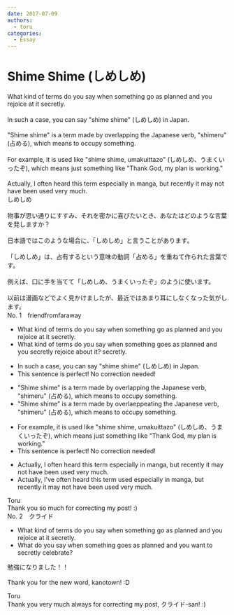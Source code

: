 ```yaml
---
date: 2017-07-09
authors:
  - toru
categories:
  - Essay
---
```


<h1 id="subject_show">Shime Shime (しめしめ)</h1>
<div class="date" hidden>Jul 9, 2017 15:39</div>
<div id="post"><div id="body_show_ori">
What kind of terms do you say when something go as planned and you rejoice at it secretly.<br/><br/>In such a case, you can say "shime shime" (しめしめ) in Japan.<br/><br/>"Shime shime" is a term made by overlapping the Japanese verb, "shimeru" (占める), which means to occupy something.<br/><br/>For example, it is used like "shime shime, umakuittazo" (しめしめ、うまくいったぞ), which means just something like "Thank God, my plan is working."<br/><br/>Actually, I often heard this term especially in manga, but recently it may not have been used very much.
</div></div>

<!-- more -->

<div id="post_ja"><div id="body_show_mo">
しめしめ<br/><br/>物事が思い通りにすすみ、それを密かに喜びたいとき、あなたはどのような言葉を発しますか？<br/><br/>日本語ではこのような場合に、「しめしめ」と言うことがあります。<br/><br/>「しめしめ」は、占有するという意味の動詞「占める」を重ねて作られた言葉です。<br/><br/>例えば、口に手を当てて「しめしめ、うまくいったぞ」のように使います。<br/><br/>以前は漫画などでよく見かけましたが、最近ではあまり耳にしなくなった気がします。
</div></div>
<div id="block"><div class="first_name"> No. 1　<span class="just_name">friendfromfaraway</span></div><div id="block2">
<ul class="correction_field">
<li class="incorrect">What kind of terms do you say when something go as planned and you rejoice at it secretly.</li>
<li class="corrected correct">
What kind of terms do you say when something go<span class="f_red">es</span> as planned and you <span class="f_red">sec</span>re<span class="f_red">tly re</span>joice a<span class="f_red">bou</span>t it<span class="f_red">?</span><span class="f_gray"><span class="sline"> secretly.</span></span>
</li>
</ul>
<ul class="correction_field">
<li class="incorrect">In such a case, you can say "shime shime" (しめしめ) in Japan.</li>
<li class="corrected perfect">This sentence is perfect! No correction needed!</li>
</ul>
<ul class="correction_field">
<li class="incorrect">"Shime shime" is a term made by overlapping the Japanese verb, "shimeru" (占める), which means to occupy something.</li>
<li class="corrected correct">
"Shime shime" is a term made by <span class="f_gray"><span class="sline">ove</span></span>r<span class="f_gray"><span class="sline">la</span></span><span class="f_red">e</span>p<span class="f_gray"><span class="sline">p</span></span><span class="f_red">eat</span>ing the Japanese verb, "shimeru" (占める), which means to occupy something.
</li>
</ul>
<ul class="correction_field">
<li class="incorrect">For example, it is used like "shime shime, umakuittazo" (しめしめ、うまくいったぞ), which means just something like "Thank God, my plan is working."</li>
<li class="corrected perfect">This sentence is perfect! No correction needed!</li>
</ul>
<ul class="correction_field">
<li class="incorrect">Actually, I often heard this term especially in manga, but recently it may not have been used very much.</li>
<li class="corrected correct">
Actually, I<span class="f_red">'ve</span> often heard this term <span class="f_red">us</span>e<span class="f_red">d e</span>specially in manga, but recently it may not have been used very much.
</li>
</ul>
</div><div class="name"><span class="just_name">Toru</span><br>
Thank you so much for correcting my post! :)
</div>
</div>
<div id="block"><div class="first_name"> No. 2　<span class="just_name">クライド</span></div><div id="block2">
<ul class="correction_field">
<li class="incorrect">What kind of terms do you say when something go as planned and you rejoice at it secretly.</li>
<li class="corrected correct">
<span class="f_bold">What do you say </span>when something <span class="f_blue">goes as planned</span> and you want to <span class="f_blue">secretly celebrate</span>?
</li>
</ul>
<p class="comment_small">
 勉強になりました！！
 <br/>
 <br/>
 Thank you for the new word, kanotown! :D
</p>

</div><div class="name"><span class="just_name">Toru</span><br>
Thank you very much always for correcting my post, クライド-san! :)
</div>
</div>
